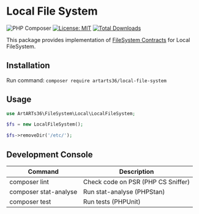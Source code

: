 # Local File System

![PHP Composer](https://github.com/ArtARTs36/php-local-file-system/workflows/PHP%20Composer/badge.svg?branch=master)
[![License: MIT](https://img.shields.io/badge/License-MIT-yellow.svg)](https://opensource.org/licenses/MIT)
<a href="https://poser.pugx.org/artarts36/local-file-systemr/d/total.svg">
<img src="https://poser.pugx.org/artarts36/local-file-system/d/total.svg" alt="Total Downloads">
</a>

This package provides implementation of [FileSystem Contracts](https://github.com/ArtARTs36/php-file-system-contracts) for Local FileSystem.

## Installation

Run command: `composer require artarts36/local-file-system`

## Usage

```php
use ArtARTs36\FileSystem\Local\LocalFileSystem;

$fs = new LocalFileSystem();

$fs->removeDir('/etc/');
````

## Development Console

| Command               | Description                        |
|-----------------------|------------------------------------|
| composer lint         | Check code on PSR (PHP CS Sniffer) |
| composer stat-analyse | Run stat-analyse (PHPStan)         |
| composer test         | Run tests (PHPUnit)                |
